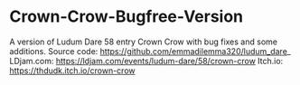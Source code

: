 # Crown-Crow-Bugfree-Version
A version of Ludum Dare 58 entry Crown Crow with bug fixes and some additions.
Source code: https://github.com/emmadilemma320/ludum_dare_
LDjam.com: https://ldjam.com/events/ludum-dare/58/crown-crow
Itch.io: https://thdudk.itch.io/crown-crow
